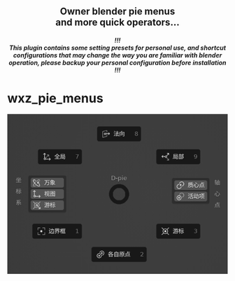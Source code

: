 <h2 align="center">
    Owner blender pie menus<br>
    and more quick operators... <br>
</h2>

<h5 align="center">
    !!!<br>
    This plugin contains some setting presets for personal use, 
    and shortcut configurations that may change the way you are familiar with blender operation, 
    please backup your personal configuration before installation<br>
    !!! 
</h5>

# wxz_pie_menus

![D-pie](/img/D-pie.png)
